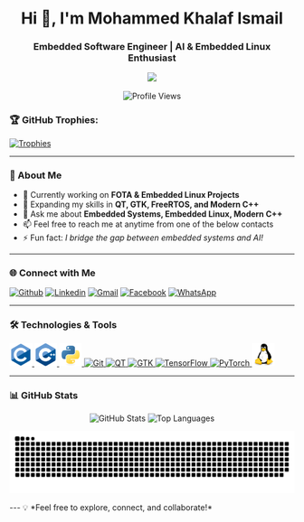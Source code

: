 <h1 align="center">Hi 👋, I'm Mohammed Khalaf Ismail</h1>
<h3 align="center">Embedded Software Engineer | AI & Embedded Linux Enthusiast</h3>

<p align="center">
  <a href="https://github.com/mohammedkh97">
    <img src="https://readme-typing-svg.herokuapp.com/?lines=FOLLOW%20ME%20TO%20GET%20NEW%20UPDATES;I%20Post%20Insightful%20Content;Connect%20with%20me%20on%20Social%20Media&font=Fira%20Code&center=true&width=450&height=55&color=30D050&pause=1750&vCenter=true&size=20">
  </a>
</p>

<!--Profile Views-->
<p align="center">
  <img src="https://komarev.com/ghpvc/?username=mohammedkh97&label=Profile%20Views&color=0e75b6&style=flat" alt="Profile Views" />
</p>

<h3 align="left">🏆 GitHub Trophies:</h3>
<p align="left">
  <a href="https://github.com/ryo-ma/github-profile-trophy">
    <img src="https://github-profile-trophy.vercel.app/?username=mohammedkh97&theme=dracula&no-frame=true&row=1" alt="Trophies" />
  </a>
</p>

---

### 🚀 About Me
- 🔭 Currently working on **FOTA & Embedded Linux Projects**
- 🌱 Expanding my skills in **QT, GTK, FreeRTOS, and Modern C++**
- 💬 Ask me about **Embedded Systems, Embedded Linux, Modern C++**
- 📫 Feel free to reach me at anytime from one of the below contacts
- ⚡ Fun fact: *I bridge the gap between embedded systems and AI!*

---

### 🌐 Connect with Me
  [![Github](https://img.shields.io/badge/-Github-000?style=flat&logo=Github&logoColor=white)](https://github.com/mohammedkh97)
  [![Linkedin](https://img.shields.io/badge/-LinkedIn-blue?style=flat&logo=Linkedin&logoColor=white)](https://linkedin.com/in/mohammed-khalaf97)
  [![Gmail](https://img.shields.io/badge/-Gmail-c14438?style=flat&logo=Gmail&logoColor=white)](mailto:Mohamedkhalaf20172020@gmail.com)
  [![Facebook](https://img.shields.io/badge/-Facebook-1877F2?style=flat&logo=facebook&logoColor=white)](https://www.facebook.com//groups/1241072483656472) <!-- Replace with your profile link -->
  [![WhatsApp](https://img.shields.io/badge/-WhatsApp-25D366?style=flat&logo=whatsapp&logoColor=white)](https://wa.me/+201022508443) <!-- Replace with your number -->

---

### 🛠️ Technologies & Tools
<p align="left">
  <a href="https://www.cprogramming.com/" target="_blank">
    <img src="https://raw.githubusercontent.com/devicons/devicon/master/icons/c/c-original.svg" alt="C" width="40" height="40"/>
  </a>
  <a href="https://www.w3schools.com/cpp/" target="_blank">
    <img src="https://raw.githubusercontent.com/devicons/devicon/master/icons/cplusplus/cplusplus-original.svg" alt="C++" width="40" height="40"/>
  </a>
  <a href="https://www.python.org" target="_blank">
    <img src="https://raw.githubusercontent.com/devicons/devicon/master/icons/python/python-original.svg" alt="Python" width="40" height="40"/>
  </a>
  <a href="https://git-scm.com/" target="_blank">
    <img src="https://www.vectorlogo.zone/logos/git-scm/git-scm-icon.svg" alt="Git" width="40" height="40"/>
  </a>
  <a href="https://www.qt.io/" target="_blank">
    <img src="https://upload.wikimedia.org/wikipedia/commons/0/0b/Qt_logo_2016.svg" alt="QT" width="40" height="40"/>
  </a>
  <a href="https://www.gtk.org/" target="_blank">
    <img src="https://upload.wikimedia.org/wikipedia/commons/7/71/GTK_logo.svg" alt="GTK" width="40" height="40"/>
  </a>
  <a href="https://www.tensorflow.org" target="_blank">
    <img src="https://www.vectorlogo.zone/logos/tensorflow/tensorflow-icon.svg" alt="TensorFlow" width="40" height="40"/>
  </a>
  <a href="https://pytorch.org/" target="_blank">
    <img src="https://www.vectorlogo.zone/logos/pytorch/pytorch-icon.svg" alt="PyTorch" width="40" height="40"/>
  </a>
  <a href="https://www.linux.org/" target="_blank">
    <img src="https://raw.githubusercontent.com/devicons/devicon/master/icons/linux/linux-original.svg" alt="Linux" width="40" height="40"/>
  </a>
</p>

---

### 📊 GitHub Stats
<p align="center">
  <img src="https://github-readme-stats.vercel.app/api?username=mohammedkh97&show_icons=true&theme=radical&count_private=true" alt="GitHub Stats" />
  <img src="https://github-readme-stats.vercel.app/api/top-langs/?username=mohammedkh97&layout=compact&theme=radical" alt="Top Languages" />
</p>

<p align="left">
  <img src="https://raw.githubusercontent.com/platane/snk/output/github-contribution-grid-snake-dark.svg">
</p>
---
💡 *Feel free to explore, connect, and collaborate!*
